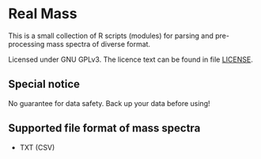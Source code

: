 # Real Mass

This is a small collection of R scripts (modules) for parsing and pre-processing mass spectra of diverse format.

Licensed under GNU GPLv3. The licence text can be found in file [LICENSE](./LICENSE).

## Special notice

No guarantee for data safety. Back up your data before using!

## Supported file format of mass spectra

- TXT (CSV)
